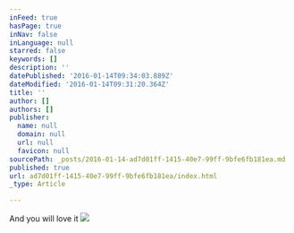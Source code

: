 ```yaml
---
inFeed: true
hasPage: true
inNav: false
inLanguage: null
starred: false
keywords: []
description: ''
datePublished: '2016-01-14T09:34:03.889Z'
dateModified: '2016-01-14T09:31:20.364Z'
title: ''
author: []
authors: []
publisher:
  name: null
  domain: null
  url: null
  favicon: null
sourcePath: _posts/2016-01-14-ad7d01ff-1415-40e7-99ff-9bfe6fb181ea.md
published: true
url: ad7d01ff-1415-40e7-99ff-9bfe6fb181ea/index.html
_type: Article

---
```

And you will love it ![](https://the-grid-user-content.s3-us-west-2.amazonaws.com/14e938a4-d195-414c-a630-d153238f31f2.jpg)